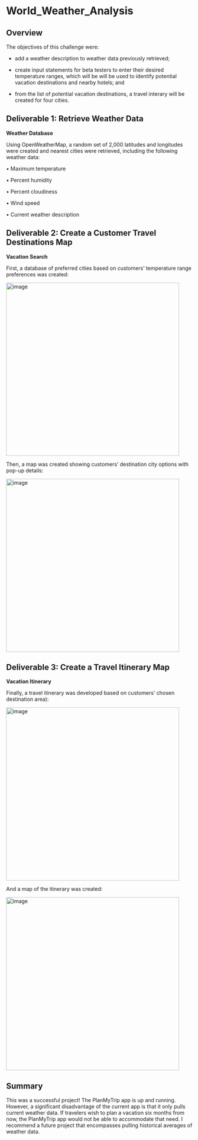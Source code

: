 # World_Weather_Analysis

## Overview

The objectives of this challenge were:

* add a weather description to weather data previously retrieved; 

* create input statements for beta testers to enter their desired temperature ranges, which will be will be used to identify potential vacation destinations and nearby hotels; and 

* from the list of potential vacation destinations, a travel interary will be created for four cities.

## Deliverable 1: Retrieve Weather Data

**Weather Database**

Using OpenWeatherMap, a random set of 2,000 latitudes and longitudes were created and nearest cities were retrieved, including the following weather data:

•	Maximum temperature

•	Percent humidity

•	Percent cloudiness

•	Wind speed

•	Current weather description

## Deliverable 2: Create a Customer Travel Destinations Map

**Vacation Search**

First, a database of preferred cities based on customers’ temperature range preferences was created:

<img width="468" alt="image" src="https://user-images.githubusercontent.com/97558998/159534346-f51ffb0d-c12e-4016-a13f-8fe97fe805e2.png">

Then, a map was created showing customers’ destination city options with pop-up details:

<img width="468" alt="image" src="https://user-images.githubusercontent.com/97558998/159534476-f6e416e7-d8d2-48b6-8414-e22b858ec8f7.png">

## Deliverable 3: Create a Travel Itinerary Map

**Vacation Itinerary**

Finally, a travel itinerary was developed based on customers’ chosen destination area):

<img width="468" alt="image" src="https://user-images.githubusercontent.com/97558998/159534638-1297bc7c-a1bb-4613-b369-6316c9475ee8.png">

And a map of the itinerary was created:

<img width="468" alt="image" src="https://user-images.githubusercontent.com/97558998/159534711-5e56f599-13c9-4d1e-a67e-541983c9d681.png">

## Summary

This was a successful project! The PlanMyTrip app is up and running. However, a significant disadvantage of the current app is that it only pulls current weather data. If travelers wish to plan a vacation six months from now, the PlanMyTrip app would not be able to accommodate that need. I recommend a future project that encompasses pulling historical averages of weather data.
